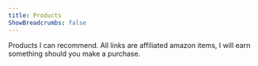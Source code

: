 ```yaml
---
title: Products
ShowBreadcrumbs: false
---
```

Products I can recommend. All links are affiliated amazon items, I will earn something should you make a purchase.
